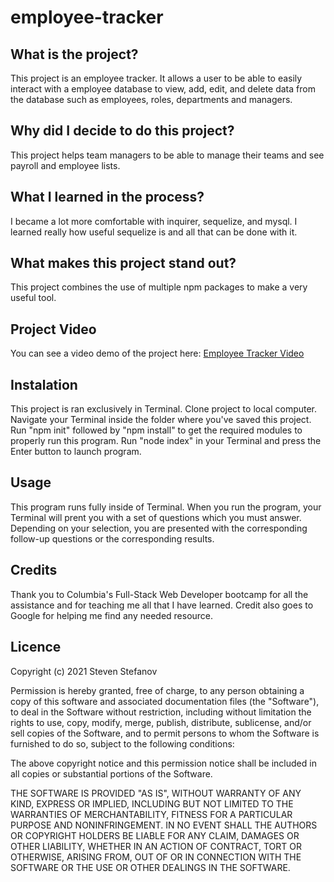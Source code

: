 # employee-tracker

## What is the project?

This project is an employee tracker. It allows a user to be able to easily interact with a employee database to view, add, edit, and delete data from the database such as employees, roles, departments and managers.

## Why did I decide to do this project?

This project helps team managers to be able to manage their teams and see payroll and employee lists.

## What I learned in the process?

I became a lot more comfortable with inquirer, sequelize, and mysql. I learned really how useful sequelize is and all that can be done with it.

## What makes this project stand out?

This project combines the use of multiple npm packages to make a very useful tool.

## Project Video  

You can see a video demo of the project here: [Employee Tracker Video](https://youtu.be/RO4rqyvIwmA)
 

## Instalation

This project is ran exclusively in Terminal. Clone project to local computer. Navigate your Terminal inside the folder where you've saved this project. Run "npm init" followed by "npm install" to get the required modules to properly run this program. Run "node index" in your Terminal and press the Enter button to launch program.

## Usage

This program runs fully inside of Terminal. When you run the program, your Terminal will prent you with a set of questions which you must answer. Depending on your selection, you are presented with the corresponding follow-up questions or the corresponding results.

## Credits

Thank you to Columbia's Full-Stack Web Developer bootcamp for all the assistance and for teaching me all that I have learned. Credit also goes to Google for helping me find any needed resource.

## Licence

Copyright (c) 2021 Steven Stefanov

Permission is hereby granted, free of charge, to any person obtaining a copy
of this software and associated documentation files (the "Software"), to deal
in the Software without restriction, including without limitation the rights
to use, copy, modify, merge, publish, distribute, sublicense, and/or sell
copies of the Software, and to permit persons to whom the Software is
furnished to do so, subject to the following conditions:

The above copyright notice and this permission notice shall be included in all
copies or substantial portions of the Software.

THE SOFTWARE IS PROVIDED "AS IS", WITHOUT WARRANTY OF ANY KIND, EXPRESS OR
IMPLIED, INCLUDING BUT NOT LIMITED TO THE WARRANTIES OF MERCHANTABILITY,
FITNESS FOR A PARTICULAR PURPOSE AND NONINFRINGEMENT. IN NO EVENT SHALL THE
AUTHORS OR COPYRIGHT HOLDERS BE LIABLE FOR ANY CLAIM, DAMAGES OR OTHER
LIABILITY, WHETHER IN AN ACTION OF CONTRACT, TORT OR OTHERWISE, ARISING FROM,
OUT OF OR IN CONNECTION WITH THE SOFTWARE OR THE USE OR OTHER DEALINGS IN THE
SOFTWARE.